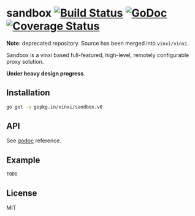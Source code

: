 # sandbox [![Build Status](https://travis-ci.org/vinxi/sandbox.png)](https://travis-ci.org/vinxi/sandbox) [![GoDoc](https://godoc.org/github.com/vinxi/sandbox?status.svg)](https://godoc.org/github.com/vinxi/sandbox) [![Coverage Status](https://coveralls.io/repos/github/vinxi/sandbox/badge.svg?branch=master)](https://coveralls.io/github/vinxi/sandbox?branch=master) 

**Note**: deprecated repository. Source has been merged into `vinxi/vinxi`.

Sandbox is a vinxi based full-featured, high-level, remotely configurable proxy solution.

**Under heavy design progress**.

## Installation

```bash
go get -u gopkg.in/vinxi/sandbox.v0
```

## API

See [godoc](https://godoc.org/github.com/vinxi/sandbox) reference.

## Example

`TODO`

## License

MIT
